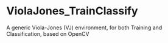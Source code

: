 # ViolaJones_TrainClassify
A generic Viola-Jones (VJ) environment, for both Training and Classification, based on OpenCV
